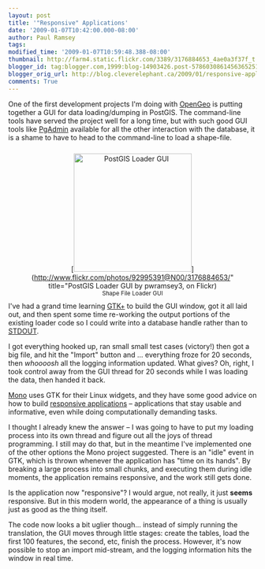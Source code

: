 ```yaml
---
layout: post
title: '"Responsive" Applications'
date: '2009-01-07T10:42:00.000-08:00'
author: Paul Ramsey
tags: 
modified_time: '2009-01-07T10:59:48.388-08:00'
thumbnail: http://farm4.static.flickr.com/3389/3176884653_4ae0a3f37f_t.jpg
blogger_id: tag:blogger.com,1999:blog-14903426.post-5786030861456365251
blogger_orig_url: http://blog.cleverelephant.ca/2009/01/responsive-applications.html
comments: True
---
```


One of the first development projects I'm doing with [OpenGeo](http://www.opengeo.org) is putting together a GUI for data loading/dumping in PostGIS.  The command-line tools have served the project well for a long time, but with such good GUI tools like [PgAdmin](http://www.pgadmin.org) available for all the other interaction with the database, it is a shame to have to head to the command-line to load a shape-file.<div style="float:right;margin:10px;text-align:center;">[<img src="http://farm4.static.flickr.com/3389/3176884653_4ae0a3f37f_m.jpg" width="239" height="240" alt="PostGIS Loader GUI" />](http://www.flickr.com/photos/92995391@N00/3176884653/" title="PostGIS Loader GUI by pwramsey3, on Flickr)<br/><small>Shape File Loader GUI</small></div>

I've had a grand time learning [GTK+](http://library.gnome.org/devel/gtk/stable/index.html) to build the GUI window, got it all laid out, and then spent some time re-working the output portions of the existing loader code so I could write into a database handle rather than to [STDOUT](http://en.wikipedia.org/wiki/Standard_streams).

I got everything hooked up, ran small small test cases (victory!) then got a big file, and hit the "Import" button and ... everything froze for 20 seconds, then *whoooosh* all the logging information updated. What gives? Oh, right, I took control away from the GUI thread for 20 seconds while I was loading the data, then handed it back.

[Mono](http://www.mono-project.com/) uses GTK for their Linux widgets, and they have some good advice on how to build [responsive applications](http://www.mono-project.com/Responsive_Applications) &ndash; applications that stay usable and informative, even while doing computationally demanding tasks.

I thought I already knew the answer &ndash; I was going to have to put my loading process into its own thread and figure out all the joys of thread programming. I still may do that, but in the meantime I've implemented one of the other options the Mono project suggested. There is an "idle" event in GTK, which is thrown whenever the application has "time on its hands". By breaking a large process into small chunks, and executing them during idle moments, the application remains responsive, and the work still gets done.

Is the application now "responsive"? I would argue, not really, it just **seems** responsive. But in this modern world, the appearance of a thing is usually just as good as the thing itself.

The code now looks a bit uglier though... instead of simply running the translation, the GUI moves through little stages: create the tables, load the first 100 features, the second, etc, finish the process.  However, it's now possible to stop an import mid-stream, and the logging information hits the window in real time.

